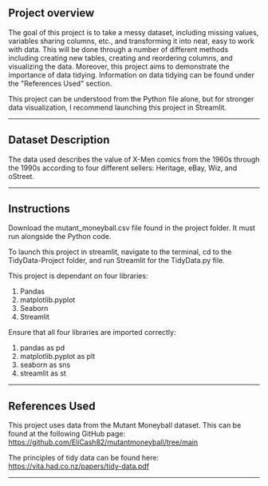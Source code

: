 **Project overview**
---
The goal of this project is to take a messy dataset, including missing values, variables sharing columns, etc., and transforming it into neat, easy to work with data. This will be done through a number of different methods including creating new tables, creating and reordering columns, and visualizing the data. Moreover, this project aims to demonstrate the importance of data tidying. Information on data tidying can be found under the "References Used" section. 

This project can be understood from the Python file alone, but for stronger data visualization, I recommend launching this project in Streamlit. 

-------------------------------------------------------------------------

**Dataset Description**
---
The data used describes the value of X-Men comics from the 1960s through the 1990s according to four different sellers: Heritage, eBay, Wiz, and oStreet. 

-------------------------------------------------------------------------

**Instructions**
---
Download the mutant_moneyball.csv file found in the project folder. It must run alongside the Python code. 

To launch this project in streamlit, navigate to the terminal, cd to the TidyData-Project folder, and run Streamlit for the TidyData.py file. 

This project is dependant on four libraries:
1. Pandas
2. matplotlib.pyplot
3. Seaborn
4. Streamlit

Ensure that all four libraries are imported correctly:
1. pandas as pd
2. matplotlib.pyplot as plt
3. seaborn as sns
4. streamlit as st

-------------------------------------------------------------------------

**References Used**
---
This project uses data from the Mutant Moneyball dataset. This can be found at the following GitHub page: https://github.com/EliCash82/mutantmoneyball/tree/main

The principles of tidy data can be found here: https://vita.had.co.nz/papers/tidy-data.pdf

-------------------------------------------------------------------------